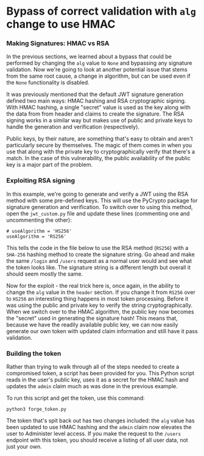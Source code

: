 # Bypass of correct validation with `alg` change to use HMAC

### Making Signatures: HMAC vs RSA

In the previous sections, we learned about a bypass that could be performed by changing the `alg` value to `None` and bypassing any signature validation. Now we're going to look at another potential issue that stems from the same root cause, a change in algorithm, but can be used even if the `None` functionality is disabled.

It was previously mentioned that the default JWT signature generation defined two main ways: HMAC hashing and RSA cryptographic signing. With HMAC hashing, a single "secret" value is used as the key along with the data from from header and claims to create the signature. The RSA signing works in a similar way but makes use of public and private keys to handle the generation and verification (respectively).

Public keys, by their nature, are something that's easy to obtain and aren't particularly secure by themselves. The magic of them comes in when you use that along with the private key to cryptographically verify that there's a match. In the case of this vulnerability, the public availability of the public key is a major part of the problem.

### Exploiting RSA signing

In this example, we're going to generate and verify a JWT using the RSA method with some pre-defined keys. This will use the PyCrypto package for signature generation and verification. To switch over to using this method, open the `jwt_custom.py` file and update these lines (commenting one and uncommenting the other):

```
# useAlgorithm = 'HS256'
useAlgorithm = 'RS256'
```

This tells the code in the file below to use the RSA method (`RS256`) with a `SHA-256` hashing method to create the signature string. Go ahead and make the same `/login` and `/users` request as a normal user would and see what the token looks like. The signature string is a different length but overall it should seem mostly the same.

Now for the exploit - the real trick here is, once again, in the ability to change the `alg` value in the `header` section. If you change it from `RS256` over to `HS256` an interesting thing happens in most token processing. Before it was using the public and private key to verify the string cryptographically. When we switch over to the HMAC algorithm, the public key now becomes the "secret" used in generating the signature hash! This means that, because we have the readily available public key, we can now easily generate our own token with updated claim information and still have it pass validation.

### Building the token

Rather than trying to walk through all of the steps needed to create a compromised token, a script has been provided for you. This Python script reads in the user's public key, uses it as a secret for the HMAC hash and updates the `admin` claim much as was done in the previous example.

To run this script and get the token, use this command:

```
python3 forge_token.py
```
 The token that's spit back out has two changes included: the `alg` value has been updated to use HMAC hashing and the `admin` claim now elevates the user to Administer level access. If you make the request to the `/users` endpoint with this token, you should receive a listing of all user data, not just your own.
